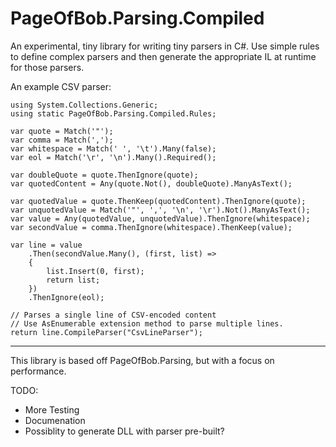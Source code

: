 PageOfBob.Parsing.Compiled
==========================

An experimental, tiny library for writing tiny parsers in C#.  Use simple rules to define complex parsers and then generate the appropriate IL at runtime for those parsers.

An example CSV parser:

```
using System.Collections.Generic;
using static PageOfBob.Parsing.Compiled.Rules;

var quote = Match('"');
var comma = Match(',');
var whitespace = Match(' ', '\t').Many(false);
var eol = Match('\r', '\n').Many().Required();

var doubleQuote = quote.ThenIgnore(quote);
var quotedContent = Any(quote.Not(), doubleQuote).ManyAsText();

var quotedValue = quote.ThenKeep(quotedContent).ThenIgnore(quote);
var unquotedValue = Match('"', ',', '\n', '\r').Not().ManyAsText();
var value = Any(quotedValue, unquotedValue).ThenIgnore(whitespace);
var secondValue = comma.ThenIgnore(whitespace).ThenKeep(value);

var line = value
    .Then(secondValue.Many(), (first, list) =>
    {
        list.Insert(0, first);
        return list;
    })
    .ThenIgnore(eol);

// Parses a single line of CSV-encoded content
// Use AsEnumerable extension method to parse multiple lines.
return line.CompileParser("CsvLineParser");
```

---

This library is based off PageOfBob.Parsing, but with a focus on performance.

TODO:

* More Testing
* Documenation
* Possiblity to generate DLL with parser pre-built?
